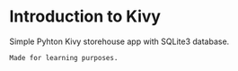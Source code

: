 # Introduction to Kivy

Simple Pyhton Kivy storehouse app with SQLite3 database.

```Made for learning purposes.```